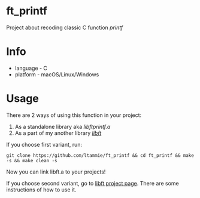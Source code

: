 # ft_printf
Project about recoding classic С function *printf*

 # Info
 * language - C
 * platform - macOS/Linux/Windows

 # Usage
 There are 2 ways of using this function in your project:
 1. As a standalone library aka *libftprintf.a*
 2. As a part of my another library [*libft*](https://github.com/ltammie/libft)

 If you choose first variant, run:
 ```
 git clone https://github.com/ltammie/ft_printf && cd ft_printf && make -s && make clean -s
 ```
   Now you can link libft.a to your projects!

 If you choose second variant, go to [libft project page](https://github.com/ltammie/libft). There are some instructions of how to use it.
